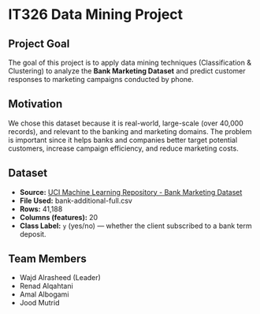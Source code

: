 # IT326 Data Mining Project  

## Project Goal  
The goal of this project is to apply data mining techniques (Classification & Clustering) to analyze the **Bank Marketing Dataset** and predict customer responses to marketing campaigns conducted by phone.  

## Motivation  
We chose this dataset because it is real-world, large-scale (over 40,000 records), and relevant to the banking and marketing domains. The problem is important since it helps banks and companies better target potential customers, increase campaign efficiency, and reduce marketing costs.  

## Dataset  
- **Source:** [UCI Machine Learning Repository - Bank Marketing Dataset](https://archive.ics.uci.edu/dataset/222/bank+marketing)  
- **File Used:** bank-additional-full.csv  
- **Rows:** 41,188  
- **Columns (features):** 20  
- **Class Label:** `y` (yes/no) — whether the client subscribed to a bank term deposit.

## Team Members  
- Wajd Alrasheed (Leader)  
- Renad Alqahtani 
- Amal Albogami  
- Jood Mutrid 
